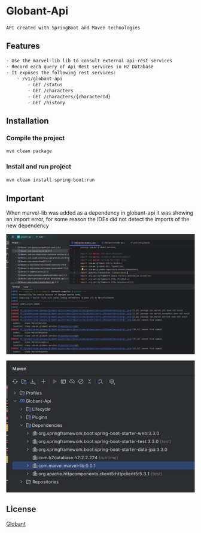 # Globant-Api
    API created with SpringBoot and Maven technologies

## Features
    - Use the marvel-lib lib to consult external api-rest services
    - Record each query of Api Rest services in H2 Database
    - It exposes the following rest services:
        - /v1/globant-api
            - GET /status
            - GET /characters
            - GET /characters/{characterId}
            - GET /history

## Installation

### Compile the project
```bash
mvn clean package
```

### Install and run project
```bash
mvn clean install spring-boot:run
```

## Important
When marvel-lib was added as a dependency in globant-api it was showing an import error, for some reason the IDEs did not detect the imports of the new dependency

![Error the import of the dependency](https://github.com/OttoOlea/globant-front-ng/blob/main/src/assets/error_compile_back.png)

![Maven dependency in the Globant-Api](https://github.com/OttoOlea/globant-front-ng/blob/main/src/assets/maven_dependencie_back.png)

## License
[Globant](https://www.globant.com)


